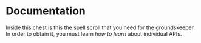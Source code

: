 # Documentation

Inside this chest is this the spell scroll that you need for the groundskeeper. In order to obtain it, you must learn _how to learn_ about individual APIs.